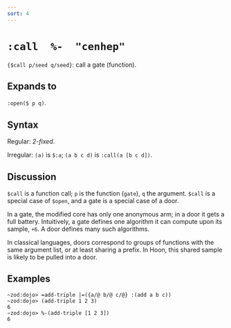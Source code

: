 ```yaml
---
sort: 4
---
```


# `:call  %-  "cenhep"`

`{$call p/seed q/seed}`: call a gate (function).

## Expands to

`:open($ p q)`.

## Syntax

Regular: *2-fixed*.

Irregular: `(a)` is `$:a`; `(a b c d)` is `:call(a [b c d])`.

## Discussion

`$call` is a function call; `p` is the function (`gate`), `q` the
argument.  `$call` is a special case of `$open`, and a gate is a
special case of a door.

In a gate, the modified core has only one anonymous arm; in a
door it gets a full battery.  Intuitively, a gate defines one
algorithm it can compute upon its sample, `+6`. A door defines
many such algorithms.

In classical languages, doors correspond to groups of functions 
with the same argument list, or at least sharing a prefix.  In
Hoon, this shared sample is likely to be pulled into a door.

## Examples

```
~zod:dojo> =add-triple |=({a/@ b/@ c/@} :(add a b c))
~zod:dojo> (add-triple 1 2 3)
6
~zod:dojo> %-(add-triple [1 2 3])
6
```

